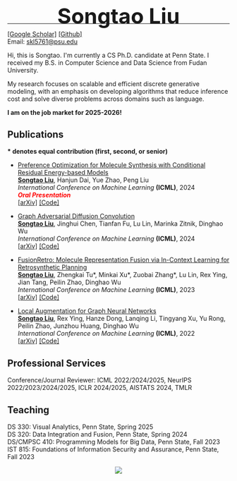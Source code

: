 <div style="line-height:5px">
  <div>
    <p align="center"><font size="7"><B>Songtao Liu</B></font></p>
    <hr style="height:1.5px;border-width:0;color:gray;background-color:gray">
  </div>
</div>


[[Google Scholar]](https://scholar.google.com/citations?user=OPZ_9L4AAAAJ&hl=en) [[Github]](https://github.com/SongtaoLiu0823)  
Email: skl5761@psu.edu


Hi, this is Songtao. I'm currently a CS Ph.D. candidate at Penn State. I received my B.S. in Computer Science and Data Science from Fudan University.

My research focuses on scalable and efficient discrete generative modeling, with an emphasis on developing algorithms that reduce inference cost and solve diverse problems across domains such as language.

**I am on the job market for 2025-2026!**


## Publications     
**\* denotes equal contribution (first, second, or senior)**
  
* [Preference Optimization for Molecule Synthesis with Conditional Residual Energy-based Models](https://arxiv.org/abs/2406.02066)  
  <b><u>Songtao Liu</u></b>, Hanjun Dai, Yue Zhao, Peng Liu  
  <em>International Conference on Machine Learning</em> <b>(ICML)</b>, 2024  
  <em><strong style="color: red;">Oral Presentation</strong></em>    
  [[arXiv]](https://arxiv.org/pdf/2406.02066) [[Code]](https://github.com/SongtaoLiu0823/CREBM) 
  
 * [Graph Adversarial Diffusion Convolution](https://arxiv.org/abs/2406.02059)  
  <b><u>Songtao Liu</u></b>, Jinghui Chen, Tianfan Fu, Lu Lin, Marinka Zitnik, Dinghao Wu  
  <em>International Conference on Machine Learning</em> <b>(ICML)</b>, 2024  
  [[arXiv]](https://arxiv.org/pdf/2406.02059) [[Code]](https://github.com/SongtaoLiu0823/GADC)

* [FusionRetro: Molecule Representation Fusion via In-Context Learning for Retrosynthetic Planning](https://arxiv.org/abs/2209.15315)  
  <b><u>Songtao Liu</u></b>, Zhengkai Tu\*, Minkai Xu\*, Zuobai Zhang\*, Lu Lin, Rex Ying, Jian Tang, Peilin Zhao, Dinghao Wu  
  <em>International Conference on Machine Learning</em> <b>(ICML)</b>, 2023  
  [[arXiv]](https://arxiv.org/pdf/2209.15315) [[Code]](https://github.com/SongtaoLiu0823/FusionRetro)  

* [Local Augmentation for Graph Neural Networks](https://arxiv.org/abs/2109.03856)  
  <b><u>Songtao Liu</u></b>, Rex Ying, Hanze Dong, Lanqing Li, Tingyang Xu, Yu Rong, Peilin Zhao, Junzhou Huang, Dinghao Wu  
  <em>International Conference on Machine Learning</em> <b>(ICML)</b>, 2022  
  [[arXiv]](https://arxiv.org/pdf/2109.03856) [[Code]](https://github.com/SongtaoLiu0823/LAGNN) 

## Professional Services

Conference/Journal Reviewer: ICML 2022/2024/2025, NeurIPS 2022/2023/2024/2025, ICLR 2024/2025, AISTATS 2024, TMLR  

## Teaching
DS 330: Visual Analytics, Penn State, Spring 2025  
DS 320: Data Integration and Fusion, Penn State, Spring 2024  
DS/CMPSC 410: Programming Models for Big Data, Penn State, Fall 2023  
IST 815: Foundations of Information Security and Assurance, Penn State, Fall 2023  

<body>

  <center>
<a href="https://clustrmaps.com/site/1bpjp" title="Visit tracker"><img src="//clustrmaps.com/map_v2.png?cl=080808&w=300&t=tt&d=Acz3MGykYJy2Y-5DYlROlwwbSCLa2kU5-qmrsC3MtMM&co=ffffff&ct=808080" /></a>
    </center>

</body>
